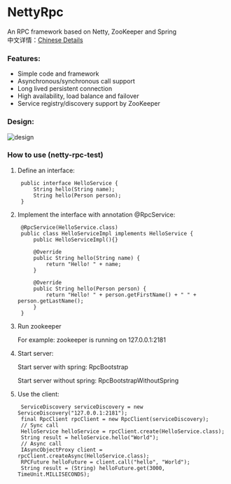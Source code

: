 # NettyRpc
An RPC framework based on Netty, ZooKeeper and Spring  
中文详情：[Chinese Details](http://www.cnblogs.com/luxiaoxun/p/5272384.html)
### Features:
* Simple code and framework
* Asynchronous/synchronous call support
* Long lived persistent connection
* High availability, load balance and failover
* Service registry/discovery support by ZooKeeper
### Design:
![design](https://github.com/luxiaoxun/NettyRpc/blob/master/picture/NettyRpc-design.png)
### How to use (netty-rpc-test)
1. Define an interface:

	    public interface HelloService { 
			String hello(String name); 
			String hello(Person person);
		}

2. Implement the interface with annotation @RpcService:

		@RpcService(HelloService.class)
		public class HelloServiceImpl implements HelloService {
			public HelloServiceImpl(){}
			
			@Override
			public String hello(String name) {
				return "Hello! " + name;
			}

			@Override
			public String hello(Person person) {
				return "Hello! " + person.getFirstName() + " " + person.getLastName();
			}
		}

3. Run zookeeper

   For example: zookeeper is running on 127.0.0.1:2181

4. Start server:

   Start server with spring: RpcBootstrap

   Start server without spring: RpcBootstrapWithoutSpring

5. Use the client:
 
		ServiceDiscovery serviceDiscovery = new ServiceDiscovery("127.0.0.1:2181");
		final RpcClient rpcClient = new RpcClient(serviceDiscovery);
		// Sync call
		HelloService helloService = rpcClient.create(HelloService.class);
		String result = helloService.hello("World");
		// Async call
		IAsyncObjectProxy client = rpcClient.createAsync(HelloService.class);
		RPCFuture helloFuture = client.call("hello", "World");
		String result = (String) helloFuture.get(3000, TimeUnit.MILLISECONDS);


